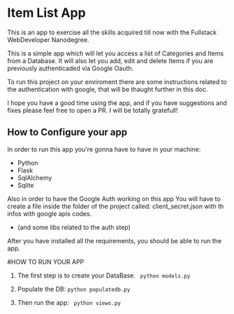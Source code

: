 # Item List App

This is an app to exercise all the skills acquired till now with the Fullstack WebDeveloper Nanodegree.

This is a simple app which will let you access a list of Categories and Items from a Database. It will also let you add, edit and delete Items if you are previously authenticaded via Google Oauth.

To run this project on your enviroment there are some instructions related to the authentication with google, that will be thaught further in this doc. 

I hope you have a good time using the app, and if you have suggestions and fixes please feel free to open a PR. I will be totally gratefull!


## How to Configure your app
In order to run this app you're gonna have to have in your machine:
- Python 
- Flask
- SqlAlchemy
- Sqlite

Also in order to have the Google Auth working on this app You will have to create a file inside the folder of the project called: client_secret.json with th infos with google apis codes. 

- (and some libs related to the auth step)

After you have installed all the requirements, you should be able to run the app. 

#HOW TO RUN YOUR APP

1. The first step is to create your DataBase.
``` python models.py```

2. Populate the DB:
```python populatedb.py```

3. Then run the app:
``` python views.py```
